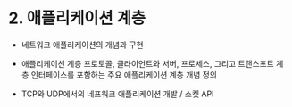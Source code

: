 # 2. 애플리케이션 계층

* 네트워크 애플리케이션의 개념과 구현

* 애플리케이션 계층 프로토콜, 클라이언트와 서버, 프로세스, 그리고 트랜스포트 계층 인터페이스를 포함하는 주요 애플리케이션 계층 개념 정의

* TCP와 UDP에서의 네프워크 애플리케이션 개발 / 소켓 API
